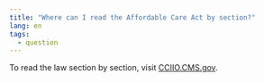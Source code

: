 ```yaml
---
title: "Where can I read the Affordable Care Act by section?"
lang: en
tags:
  - question
---
```

To read the law section by section, visit [CCIIO.CMS.gov](http://www.cciio.cms.gov).